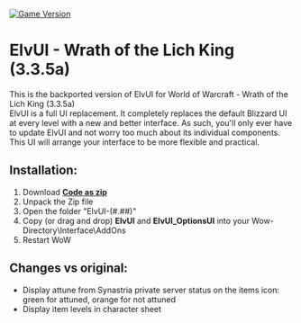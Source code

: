 [![Game Version](https://img.shields.io/badge/wow-3.3.5-blue.svg)](https://github.com/aurele-l/ElvUI_Attune)

# ElvUI - Wrath of the Lich King (3.3.5a)

This is the backported version of ElvUI for World of Warcraft - Wrath of the Lich King (3.3.5a)
<br />
ElvUI is a full UI replacement.
It completely replaces the default Blizzard UI at every level with a new and better interface.
As such, you'll only ever have to update ElvUI and not worry too much about its individual components.
This UI will arrange your interface to be more flexible and practical.


## Installation:

1. Download **[Code as zip](https://github.com/aurele-l/ElvUI_Attune/archive/refs/heads/master.zip)**
2. Unpack the Zip file
3. Open the folder "ElvUI-(#.##)"
4. Copy (or drag and drop) **ElvUI** and **ElvUI_OptionsUI** into your Wow-Directory\Interface\AddOns
5. Restart WoW

## Changes vs original:

* Display attune from Synastria private server status on the items icon: green for attuned, orange for not attuned
* Display item levels in character sheet 
